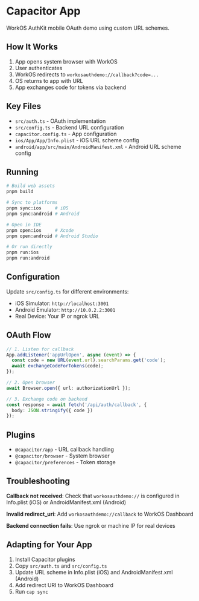 # Capacitor App

WorkOS AuthKit mobile OAuth demo using custom URL schemes.

## How It Works

1. App opens system browser with WorkOS
2. User authenticates
3. WorkOS redirects to `workosauthdemo://callback?code=...`
4. OS returns to app with URL
5. App exchanges code for tokens via backend

## Key Files

- `src/auth.ts` - OAuth implementation
- `src/config.ts` - Backend URL configuration
- `capacitor.config.ts` - App configuration
- `ios/App/App/Info.plist` - iOS URL scheme config
- `android/app/src/main/AndroidManifest.xml` - Android URL scheme config

## Running

```bash
# Build web assets
pnpm build

# Sync to platforms
pnpm sync:ios     # iOS
pnpm sync:android # Android

# Open in IDE
pnpm open:ios     # Xcode
pnpm open:android # Android Studio

# Or run directly
pnpm run:ios
pnpm run:android
```

## Configuration

Update `src/config.ts` for different environments:

- iOS Simulator: `http://localhost:3001`
- Android Emulator: `http://10.0.2.2:3001`
- Real Device: Your IP or ngrok URL

## OAuth Flow

```typescript
// 1. Listen for callback
App.addListener('appUrlOpen', async (event) => {
  const code = new URL(event.url).searchParams.get('code');
  await exchangeCodeForTokens(code);
});

// 2. Open browser
await Browser.open({ url: authorizationUrl });

// 3. Exchange code on backend
const response = await fetch('/api/auth/callback', {
  body: JSON.stringify({ code })
});
```

## Plugins

- `@capacitor/app` - URL callback handling
- `@capacitor/browser` - System browser
- `@capacitor/preferences` - Token storage

## Troubleshooting

**Callback not received**: Check that `workosauthdemo://` is configured in Info.plist (iOS) or AndroidManifest.xml (Android)

**Invalid redirect_uri**: Add `workosauthdemo://callback` to WorkOS Dashboard

**Backend connection fails**: Use ngrok or machine IP for real devices

## Adapting for Your App

1. Install Capacitor plugins
2. Copy `src/auth.ts` and `src/config.ts`
3. Update URL scheme in Info.plist (iOS) and AndroidManifest.xml (Android)
4. Add redirect URI to WorkOS Dashboard
5. Run `cap sync`